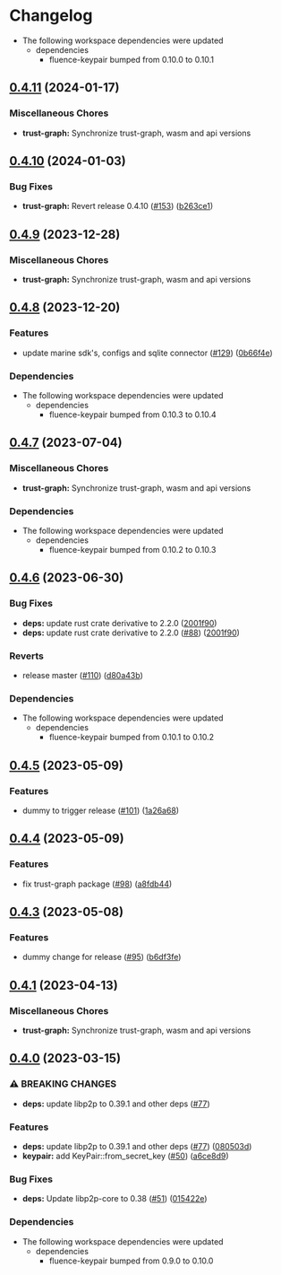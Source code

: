 # Changelog

* The following workspace dependencies were updated
  * dependencies
    * fluence-keypair bumped from 0.10.0 to 0.10.1

## [0.4.11](https://github.com/fluencelabs/trust-graph/compare/trust-graph-v0.4.10...trust-graph-v0.4.11) (2024-01-17)


### Miscellaneous Chores

* **trust-graph:** Synchronize trust-graph, wasm and api versions

## [0.4.10](https://github.com/fluencelabs/trust-graph/compare/trust-graph-v0.4.9...trust-graph-v0.4.10) (2024-01-03)


### Bug Fixes

* **trust-graph:** Revert release 0.4.10 ([#153](https://github.com/fluencelabs/trust-graph/issues/153)) ([b263ce1](https://github.com/fluencelabs/trust-graph/commit/b263ce1fb13b937b629608ede35b6f436023dcac))

## [0.4.9](https://github.com/fluencelabs/trust-graph/compare/trust-graph-v0.4.8...trust-graph-v0.4.9) (2023-12-28)


### Miscellaneous Chores

* **trust-graph:** Synchronize trust-graph, wasm and api versions

## [0.4.8](https://github.com/fluencelabs/trust-graph/compare/trust-graph-v0.4.7...trust-graph-v0.4.8) (2023-12-20)


### Features

* update marine sdk's, configs and sqlite connector ([#129](https://github.com/fluencelabs/trust-graph/issues/129)) ([0b66f4e](https://github.com/fluencelabs/trust-graph/commit/0b66f4e0536633879de46f69ac8391c72ece7e77))


### Dependencies

* The following workspace dependencies were updated
  * dependencies
    * fluence-keypair bumped from 0.10.3 to 0.10.4

## [0.4.7](https://github.com/fluencelabs/trust-graph/compare/trust-graph-v0.4.6...trust-graph-v0.4.7) (2023-07-04)


### Miscellaneous Chores

* **trust-graph:** Synchronize trust-graph, wasm and api versions


### Dependencies

* The following workspace dependencies were updated
  * dependencies
    * fluence-keypair bumped from 0.10.2 to 0.10.3

## [0.4.6](https://github.com/fluencelabs/trust-graph/compare/trust-graph-v0.4.5...trust-graph-v0.4.6) (2023-06-30)


### Bug Fixes

* **deps:** update rust crate derivative to 2.2.0 ([2001f90](https://github.com/fluencelabs/trust-graph/commit/2001f900fa13a949decd513d8cbe15e3f006a7fc))
* **deps:** update rust crate derivative to 2.2.0 ([#88](https://github.com/fluencelabs/trust-graph/issues/88)) ([2001f90](https://github.com/fluencelabs/trust-graph/commit/2001f900fa13a949decd513d8cbe15e3f006a7fc))


### Reverts

* release master ([#110](https://github.com/fluencelabs/trust-graph/issues/110)) ([d80a43b](https://github.com/fluencelabs/trust-graph/commit/d80a43bcff721aff8fadf3d2d5c252804ce27a6c))


### Dependencies

* The following workspace dependencies were updated
  * dependencies
    * fluence-keypair bumped from 0.10.1 to 0.10.2

## [0.4.5](https://github.com/fluencelabs/trust-graph/compare/trust-graph-v0.4.4...trust-graph-v0.4.5) (2023-05-09)


### Features

* dummy to trigger release ([#101](https://github.com/fluencelabs/trust-graph/issues/101)) ([1a26a68](https://github.com/fluencelabs/trust-graph/commit/1a26a6809ea9a90ca8ff3829a76257779a8767d5))

## [0.4.4](https://github.com/fluencelabs/trust-graph/compare/trust-graph-v0.4.3...trust-graph-v0.4.4) (2023-05-09)


### Features

* fix trust-graph package ([#98](https://github.com/fluencelabs/trust-graph/issues/98)) ([a8fdb44](https://github.com/fluencelabs/trust-graph/commit/a8fdb4472ef1676724e4bfab1b4419f07faae2d9))

## [0.4.3](https://github.com/fluencelabs/trust-graph/compare/trust-graph-v0.4.2...trust-graph-v0.4.3) (2023-05-08)


### Features

* dummy change for release ([#95](https://github.com/fluencelabs/trust-graph/issues/95)) ([b6df3fe](https://github.com/fluencelabs/trust-graph/commit/b6df3fe5484b0adcad0c88abe170317a837142b3))

## [0.4.1](https://github.com/fluencelabs/trust-graph/compare/trust-graph-v0.4.0...trust-graph-v0.4.1) (2023-04-13)


### Miscellaneous Chores

* **trust-graph:** Synchronize trust-graph, wasm and api versions

## [0.4.0](https://github.com/fluencelabs/trust-graph/compare/trust-graph-v0.3.2...trust-graph-v0.4.0) (2023-03-15)


### ⚠ BREAKING CHANGES

* **deps:** update libp2p to 0.39.1 and other deps ([#77](https://github.com/fluencelabs/trust-graph/issues/77))

### Features

* **deps:** update libp2p to 0.39.1 and other deps ([#77](https://github.com/fluencelabs/trust-graph/issues/77)) ([080503d](https://github.com/fluencelabs/trust-graph/commit/080503dcfa2ecf8d09167ff9fe7f750fadf49035))
* **keypair:** add KeyPair::from_secret_key ([#50](https://github.com/fluencelabs/trust-graph/issues/50)) ([a6ce8d9](https://github.com/fluencelabs/trust-graph/commit/a6ce8d9eee20e1ea24eb27c38ac6df6d878292ae))


### Bug Fixes

* **deps:** Update libp2p-core to 0.38 ([#51](https://github.com/fluencelabs/trust-graph/issues/51)) ([015422e](https://github.com/fluencelabs/trust-graph/commit/015422efcce41530a6cd84a25091598bc459d2e6))


### Dependencies

* The following workspace dependencies were updated
  * dependencies
    * fluence-keypair bumped from 0.9.0 to 0.10.0
